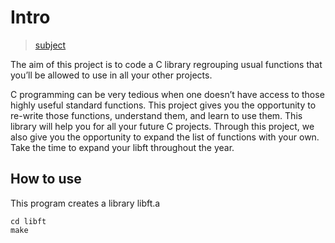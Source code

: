 # Intro

 > [subject](subject.pdf)

 The aim of this project is to code a C library regrouping usual functions that you’ll be allowed to use in all your other projects.

 C programming can be very tedious when one doesn’t have access to those highly useful standard functions. This project gives you the opportunity to re-write those functions, understand them, and learn to use them. This library will help you for all your future C projects. 
 Through this project, we also give you the opportunity to expand the list of functions with your own. Take the time to expand your libft throughout the year.

## How to use

 This program creates a library libft.a

 ```
 cd libft
 make
 ```
